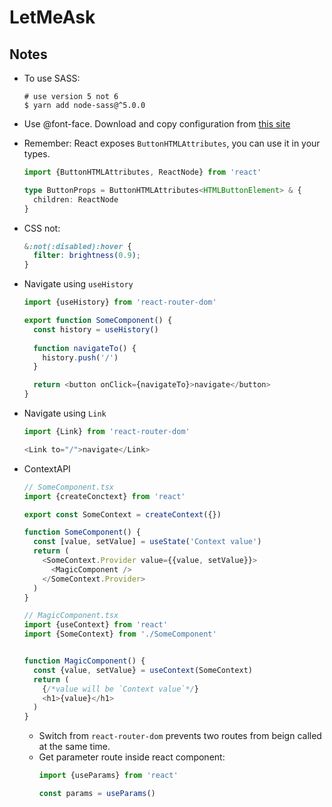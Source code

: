 # LetMeAsk

## Notes
- To use SASS:
  ```shell
  # use version 5 not 6
  $ yarn add node-sass@^5.0.0
  ```

- Use @font-face. Download and copy configuration from [this site](https://google-webfonts-helper.herokuapp.com/fonts)

- Remember: React exposes `ButtonHTMLAttributes`, you can use it in your types.
  ```ts
  import {ButtonHTMLAttributes, ReactNode} from 'react'

  type ButtonProps = ButtonHTMLAttributes<HTMLButtonElement> & {
    children: ReactNode
  }
  ```

- CSS not: 
  ```scss
  &:not(:disabled):hover {
    filter: brightness(0.9);
  }
  ```

- Navigate using `useHistory`
  ```ts
  import {useHistory} from 'react-router-dom'

  export function SomeComponent() {
    const history = useHistory()
    
    function navigateTo() {
      history.push('/')
    }

    return <button onClick={navigateTo}>navigate</button>
  }
  ```

- Navigate using `Link`
  ```ts
  import {Link} from 'react-router-dom'

  <Link to="/">navigate</Link>
  ```

- ContextAPI
  ```ts
  // SomeComponent.tsx
  import {createConctext} from 'react'

  export const SomeContext = createContext({})

  function SomeComponent() {
    const [value, setValue] = useState('Context value')
    return (
      <SomeContext.Provider value={{value, setValue}}>
        <MagicComponent />
      </SomeContext.Provider>
    )
  }
  ```

  ```ts
  // MagicComponent.tsx
  import {useContext} from 'react' 
  import {SomeContext} from './SomeComponent'


  function MagicComponent() {
    const {value, setValue} = useContext(SomeContext)
    return (
      {/*value will be `Context value`*/}
      <h1>{value}</h1>
    )
  }
  ```

  - Switch from `react-router-dom` prevents two routes from beign called at the same time.
  - Get parameter route inside react component:
    ```ts
    import {useParams} from 'react'

    const params = useParams()
    ```
